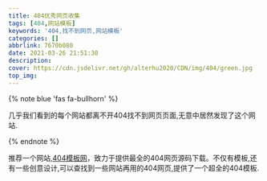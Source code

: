 ```yaml
---
title: 404优秀网页收集
tags: [404,网站模板]
keywords: '404,找不到网页,网站模板'
categories: []
abbrlink: 7670b080
date: 2021-03-26 21:51:30
description:
cover: https://cdn.jsdelivr.net/gh/alterhu2020/CDN/img/404/green.jpg
top_img:
---
```


{% note blue 'fas fa-bullhorn' %}

几乎我们看到的每个网站都离不开404找不到网页页面,无意中居然发现了这个网站.

{% endnote %}


推荐一个网站,[404模板网](https://404.life/)，致力于提供最全的404网页源码下载。不仅有模板,还有一些创意设计,可以查找到一些网站再用的404网页,提供了一个超全的404模板.

